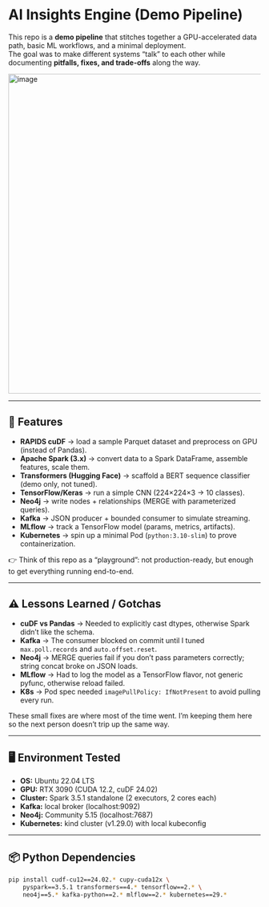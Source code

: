 # AI Insights Engine (Demo Pipeline)

This repo is a **demo pipeline** that stitches together a GPU-accelerated data path, basic ML workflows, and a minimal deployment.  
The goal was to make different systems “talk” to each other while documenting **pitfalls, fixes, and trade-offs** along the way.  

<img width="639" height="638" alt="image" src="https://github.com/user-attachments/assets/3d58b628-ab25-4822-8265-07680b209236" />

---

## 🚀 Features
- **RAPIDS cuDF** → load a sample Parquet dataset and preprocess on GPU (instead of Pandas).  
- **Apache Spark (3.x)** → convert data to a Spark DataFrame, assemble features, scale them.  
- **Transformers (Hugging Face)** → scaffold a BERT sequence classifier (demo only, not tuned).  
- **TensorFlow/Keras** → run a simple CNN (224×224×3 → 10 classes).  
- **Neo4j** → write nodes + relationships (MERGE with parameterized queries).  
- **Kafka** → JSON producer + bounded consumer to simulate streaming.  
- **MLflow** → track a TensorFlow model (params, metrics, artifacts).  
- **Kubernetes** → spin up a minimal Pod (`python:3.10-slim`) to prove containerization.  

👉 Think of this repo as a “playground”: not production-ready, but enough to get everything running end-to-end.  

---

## ⚠️ Lessons Learned / Gotchas
- **cuDF vs Pandas** → Needed to explicitly cast dtypes, otherwise Spark didn’t like the schema.  
- **Kafka** → The consumer blocked on commit until I tuned `max.poll.records` and `auto.offset.reset`.  
- **Neo4j** → MERGE queries fail if you don’t pass parameters correctly; string concat broke on JSON loads.  
- **MLflow** → Had to log the model as a TensorFlow flavor, not generic pyfunc, otherwise reload failed.  
- **K8s** → Pod spec needed `imagePullPolicy: IfNotPresent` to avoid pulling every run.  

These small fixes are where most of the time went. I’m keeping them here so the next person doesn’t trip up the same way.  

---

## 🖥️ Environment Tested
- **OS:** Ubuntu 22.04 LTS  
- **GPU:** RTX 3090 (CUDA 12.2, cuDF 24.02)  
- **Cluster:** Spark 3.5.1 standalone (2 executors, 2 cores each)  
- **Kafka:** local broker (localhost:9092)  
- **Neo4j:** Community 5.15 (localhost:7687)  
- **Kubernetes:** kind cluster (v1.29.0) with local kubeconfig  

---

## 📦 Python Dependencies
```bash
pip install cudf-cu12==24.02.* cupy-cuda12x \
    pyspark==3.5.1 transformers==4.* tensorflow==2.* \
    neo4j==5.* kafka-python==2.* mlflow==2.* kubernetes==29.*
